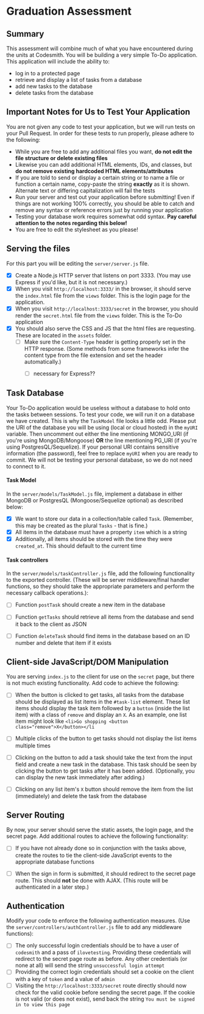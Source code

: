 # Graduation Assessment


## Summary
This assessment will combine much of what you have encountered during the units at Codesmith. You will be building a very simple To-Do application. This application will include the ability to:

- log in to a protected page
- retrieve and display a list of tasks from a database
- add new tasks to the database
- delete tasks from the database



## Important Notes for Us to Test Your Application
You are not given any code to test your application, but we will run tests on your Pull Request. In order for these tests to run properly, please adhere to the following:

- While you are free to add any additional files you want, **do not edit the file structure or delete existing files**
- Likewise you can add additional HTML elements, IDs, and classes, but **do not remove existing hardcoded HTML elements/attributes**
- If you are told to send or display a certain string or to name a file or function a certain name, copy-paste the string **exactly** as it is shown. Alternate text or differing capitalization will fail the tests
- Run your server and test out your application before submitting! Even if things are not working 100% correctly, you should be able to catch and remove any syntax or reference errors just by running your application
- Testing your database work requires somewhat odd syntax. **Pay careful attention to the notes regarding this below!**
- You are free to edit the stylesheet as you please!



## Serving the files
For this part you will be editing the `server/server.js` file.
- [x] Create a Node.js HTTP server that listens on port 3333. (You may use Express if you'd like, but it is not necessary.)
- [x] When you visit `http://localhost:3333/` in the browser, it should serve the `index.html` file from the `views` folder. This is the login page for the application.
- [x] When you visit `http://localhost:3333/secret` in the browser, you should render the `secret.html` file from the `views` folder. This is the To-Do application
- [x] You should also serve the CSS and JS that the html files are requesting. These are located in the `assets` folder. 
  - [ ] Make sure the `Content-Type` header is getting properly set in the HTTP response. (Some methods from some frameworks infer the content type from the file extension and set the header automatically.)
    - [ ] necessary for Express??



## Task Database
Your To-Do application would be useless without a database to hold onto the tasks between sessions. To test your code, we will run it on a database we have created. This is why the `TaskModel` file looks a little odd. Please put the URI of the database you will be using (local or cloud hosted) in the `myURI` variable. Then uncomment out either the line mentioning MONGO_URI (if you're using MongoDB/Mongoose) **OR** the line mentioning PG_URI (if you're using PostgresQL/Sequelize). If your personal URI contains sensitive information (the password), feel free to replace `myURI` when you are ready to commit. We will not be testing your personal database, so we do not need to connect to it.

#### Task Model
In the `server/models/TaskModel.js` file, implement a database in either MongoDB or PostgresQL (Mongoose/Sequelize optional) as described below:
- [x] We want to store our data in a collection/table called `Task`. (Remember, this may be created as the plural `Tasks` - that is fine.)
- [x] All items in the database must have a property `item` which is a string
- [x] Additionally, all items should be stored with the time they were `created_at`. This should default to the current time

#### Task controllers
In the `server/models/taskController.js` file, add the following functionality to the exported controller. (These will be server middleware/final handler functions, so they should take the appropriate parameters and perform the necessary callback operations.):
- [ ] Function `postTask` should create a new item in the database
- [ ] Function `getTasks` should retrieve all items from the database and send it back to the client as JSON
- [ ] Function `deleteTask` should find items in the database based on an ID number and delete that item if it exists



## Client-side JavaScript/DOM Manipulation
You are serving `index.js` to the client for use on the `secret` page, but there is not much existing functionality. Add code to achieve the following:

- [ ] When the button is clicked to get tasks, all tasks from the database should be displayed as list items in the `#task-list` element. These list items should display the task item followed by a `button` (inside the list item) with a class of `remove` and display an `X`. As an example, one list item might look like
`<li>Go shopping <button class="remove">X</button></li`
- [ ] Multiple clicks of the button to get tasks should not display the list items multiple times
- [ ] Clicking on the button to add a task should take the text from the input field and create a new task in the database. This task should be seen by clicking the button to get tasks after it has been added. (Optionally, you can display the new task immediately after adding.)
- [ ] Clicking on any list item's `X` button should remove the item from the list (immediately) and delete the task from the database



## Server Routing
By now, your server should serve the static assets, the login page, and the secret page. Add additional routes to achieve the following
functionality:
- [ ] If you have not already done so in conjunction with the tasks above, create the routes to tie the client-side JavaScript events to the appropriate database functions
- [ ] When the sign in form is submitted, it should redirect to the secret page route. This should **not** be done with AJAX. (This route will be authenticated in a later step.)



## Authentication
Modify your code to enforce the following authentication measures. (Use the `server/controllers/authController.js` file to add any middleware functions):
- [ ] The only successful login credentials should be to have a user of `codesmith` and a pass of `ilovetesting`. Providing these credentials will redirect to the secret page route as before. Any other credentials (or none at all) will send the string `unsuccessful login attempt`
- [ ] Providing the correct login credentials should set a cookie on the client with a key of `token` and a value of `admin`
- [ ] Visiting the `http://localhost:3333/secret` route directly should now check for the valid cookie before sending the secret page. If the cookie is not valid (or does not exist), send back the string `You must be signed in to view this page`

